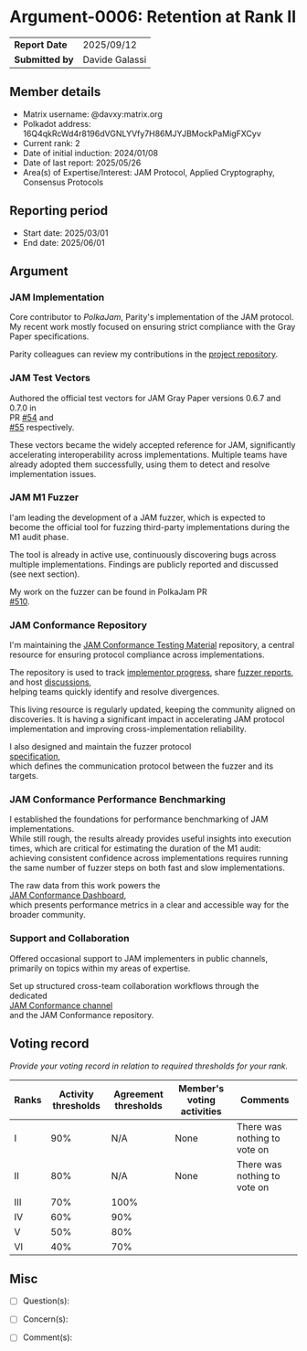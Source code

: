 # Argument-0006: Retention at Rank II

|                  |                      |
| ---------------- | ---------------------|
| **Report Date**  | 2025/09/12           |
| **Submitted by** | Davide Galassi       |


## Member details

- Matrix username: @davxy:matrix.org
- Polkadot address: 16Q4qkRcWd4r8196dVGNLYVfy7H86MJYJBMockPaMigFXCyv
- Current rank: 2
- Date of initial induction: 2024/01/08
- Date of last report: 2025/05/26
- Area(s) of Expertise/Interest: JAM Protocol, Applied Cryptography, Consensus Protocols

## Reporting period

- Start date: 2025/03/01
- End date: 2025/06/01


## Argument

### JAM Implementation

Core contributor to *PolkaJam*, Parity's implementation of the JAM protocol.
My recent work mostly focused on ensuring strict compliance with the Gray Paper
specifications.

Parity colleagues can review my contributions in the [project repository](https://github.com/paritytech/polkajam/pulls?q=is%3Apr+author%3Adavxy).

### JAM Test Vectors

Authored the official test vectors for JAM Gray Paper versions 0.6.7 and 0.7.0 in  
PR [#54](https://github.com/w3f/jamtestvectors/pull/54) and  
[#55](https://github.com/w3f/jamtestvectors/pull/55) respectively.

These vectors became the widely accepted reference for JAM, significantly  
accelerating interoperability across implementations. Multiple teams have  
already adopted them successfully, using them to detect and resolve  
implementation issues.

### JAM M1 Fuzzer

I'am leading the development of a JAM fuzzer, which is expected to become the
official tool for fuzzing third-party implementations during the M1 audit phase.

The tool is already in active use, continuously discovering bugs across  
multiple implementations. Findings are publicly reported and discussed  
(see next section).

My work on the fuzzer can be found in PolkaJam PR  
[#510](https://github.com/paritytech/polkajam/pull/510).

### JAM Conformance Repository

I'm maintaining the [JAM Conformance Testing Material](https://github.com/davxy/jam-conformance)
repository, a central resource for ensuring protocol compliance across implementations.  

The repository is used to track [implementor progress](https://github.com/davxy/jam-conformance/issues),
share [fuzzer reports](https://github.com/davxy/jam-conformance/tree/main/fuzz-reports),
and host [discussions](https://github.com/davxy/jam-conformance/discussions?discussions_q=+),  
helping teams quickly identify and resolve divergences.

This living resource is regularly updated, keeping the community aligned on  
discoveries. It is having a significant impact in accelerating JAM protocol
implementation and improving cross-implementation reliability.

I also designed and maintain the fuzzer protocol  
[specification](https://github.com/davxy/jam-conformance/tree/main/fuzz-proto),  
which defines the communication protocol between the fuzzer and its targets.

### JAM Conformance Performance Benchmarking

I established the foundations for performance benchmarking of JAM implementations.  
While still rough, the results already provides useful insights into execution
times, which are critical for estimating the duration of the M1 audit: achieving
consistent confidence across implementations requires running the same number
of fuzzer steps on both fast and slow implementations.

The raw data from this work powers the  
[JAM Conformance Dashboard](https://paritytech.github.io/jam-conformance-dashboard/),  
which presents performance metrics in a clear and accessible way for the  
broader community.

### Support and Collaboration

Offered occasional support to JAM implementers in public channels,  
primarily on topics within my areas of expertise.

Set up structured cross-team collaboration workflows through the dedicated  
[JAM Conformance channel](https://matrix.to/#/#jam-conformance:matrix.org)  
and the JAM Conformance repository.

## Voting record

*Provide your voting record in relation to required thresholds for your rank.* 

| Ranks | Activity thresholds | Agreement thresholds | Member's voting activities | Comments                      |
| ----- | ------------------- | -------------------- | -------------------------- | ----------------------------- |
|I  |90%   |N/A   | None | There was nothing to vote on |
|II |80%   |N/A   | None | There was nothing to vote on |
|III|70%   |100%  |   |  |
|IV |60%   |90%   |   |  |
|V  |50%   |80%   |   |  |
|VI |40%   |70%   |   |  |


## Misc

- [ ] Question(s): 

- [ ] Concern(s): 

- [ ] Comment(s): 
